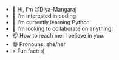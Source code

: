 - 👋 Hi, I’m @Diya-Mangaraj
- 👀 I’m interested in coding
- 🌱 I’m currently learning Python
- 💞️ I’m looking to collaborate on anything!
- 📫 How to reach me: I believe in you.
- 😄 Pronouns: she/her
- ⚡ Fun fact: :(

<!---
Diya-Mangaraj/Diya-Mangaraj is a ✨ special ✨ repository because its `README.md` (this file) appears on your GitHub profile.
You can click the Preview link to take a look at your changes.
--->
